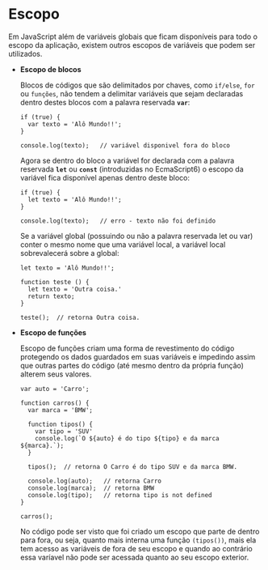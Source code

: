 # Escopo

Em JavaScript além de variáveis globais que ficam disponíveis para todo o escopo da aplicação, existem outros escopos de variáveis que podem ser utilizados.

- **Escopo de blocos**

  Blocos de códigos que são delimitados por chaves, como `if/else`, `for` ou `funções`, não tendem a delimitar variáveis que sejam declaradas dentro destes blocos com a palavra reservada **`var`**:
  
      if (true) {
        var texto = 'Alô Mundo!!';
      }
      
      console.log(texto);   // variável disponivel fora do bloco

  Agora se dentro do bloco a variável for declarada com a palavra reservada **`let`** ou **`const`** (introduzidas no EcmaScript6) o escopo da variável fica disponível apenas dentro deste bloco:
  
      if (true) {
        let texto = 'Alô Mundo!!';
      }
      
      console.log(texto);   // erro - texto não foi definido
      
  Se a variável global (possuindo ou não a palavra reservada let ou var) conter o mesmo nome que uma variável local, a variável local sobrevalecerá sobre a global:
  
      let texto = 'Alô Mundo!!';
      
      function teste () {
        let texto = 'Outra coisa.'
        return texto;
      }
      
      teste();  // retorna Outra coisa.

- **Escopo de funções** 

  Escopo de funções criam uma forma de revestimento do código protegendo os dados guardados em suas variáveis e impedindo assim que outras partes do código (até mesmo dentro da própria função) alterem seus valores.
      
      var auto = 'Carro';
      
      function carros() {
        var marca = 'BMW';

        function tipos() {
          var tipo = 'SUV'
          console.log(`O ${auto} é do tipo ${tipo} e da marca ${marca}.`);
        }

        tipos();  // retorna O Carro é do tipo SUV e da marca BMW.
        
        console.log(auto);   // retorna Carro
        console.log(marca);  // retorna BMW
        console.log(tipo);   // retorna tipo is not defined
      }
      
      carros();
  
  No código pode ser visto que foi criado um escopo que parte de dentro para fora, ou seja, quanto mais interna uma função `(tipos())`, mais ela tem acesso as variáveis de fora de seu escopo e quando ao contrário essa varíavel não pode ser acessada quanto ao seu escopo exterior. 
  
